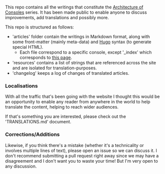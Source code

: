 This repo contains all the writings that constitute the [Architecture of Consoles](https://www.copetti.org/projects/consoles/) series. It has been made public to enable anyone to discuss improvements, add translations and possibly more.

This repo is structured as follows:
- 'articles' folder contain the writings in Markdown format, along with some front-matter (mainly meta-data) and [Hugo](https://gohugo.io/) syntax (to generate special HTML).
    - Each file correspond to a specific console, except '_index' which corresponds to [this page](https://www.copetti.org/projects/consoles/).
- 'resources' contains a list of strings that are referenced across the site and are isolated for translation-purposes.
- 'changelog' keeps a log of changes of translated articles.

### Localisations

With all the traffic that's been going with the website I thought this would be an opportunity to enable any reader from anywhere in the world to help translate the content, helping to reach wider audiences.

If that's something you are interested, please check out the 'TRANSLATIONS.md' document.

### Corrections/Additions

Likewise, if you think there's a mistake (whether it's a technicality or involves multiple lines of text), please open an issue so we can discuss it. I don't recommend submitting a pull request right away since we may have a disagreement and I don't want you to waste your time! But I'm very open to any discussion.
